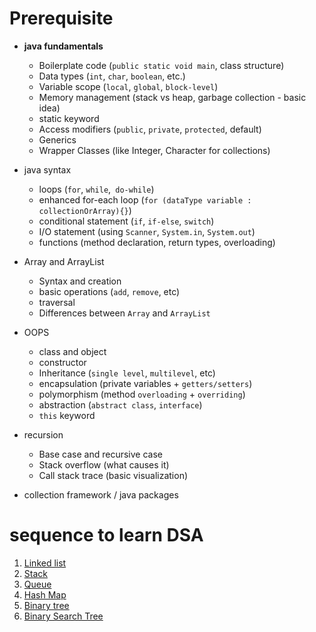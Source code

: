 # Prerequisite
- **java fundamentals**
    - Boilerplate code (`public static void main`, class structure)
    - Data types (`int`, `char`, `boolean`, etc.)
    - Variable scope (`local`, `global`, `block-level`)
    - Memory management (stack vs heap, garbage collection - basic idea)
    - static keyword
    - Access modifiers (`public`, `private`, `protected`, default)
    - Generics
    - Wrapper Classes (like Integer, Character for collections)


- java syntax
    - loops (`for`, `while`,` do-while`)
    - enhanced for-each loop (`for (dataType variable : collectionOrArray){}`)
    - conditional statement (`if`, `if-else`, `switch`)
    - I/O statement (using `Scanner`, `System.in`, `System.out`)
    - functions (method declaration, return types, overloading)
- Array and ArrayList
    - Syntax and creation 
    - basic operations (`add`, `remove`, etc)
    - traversal
    - Differences between `Array` and `ArrayList`
- OOPS
    - class and object
    - constructor
    - Inheritance (`single level`, `multilevel`, etc)
    - encapsulation (private variables + `getters/setters`)
    - polymorphism (method `overloading` + `overriding`)
    - abstraction (`abstract class`, `interface`)
    - `this` keyword
- recursion
    - Base case and recursive case  
    - Stack overflow (what causes it)
    - Call stack trace (basic visualization)
- collection framework / java packages


# sequence to learn DSA
1. [Linked list](./linked_list/Readme.md)
2. [Stack](./stack/readme.md)
3. [Queue](./Queue/Readme.md)
4. [Hash Map](./HashMap/Readme.md)
5. [Binary tree](./BinaryTree/readme.md)
6. [Binary Search Tree](./BinarySearchTree/readme.md)